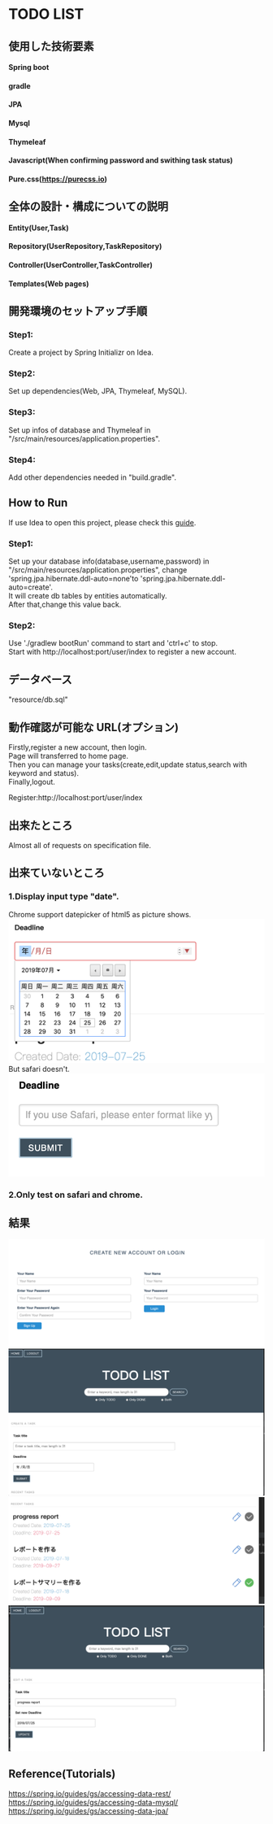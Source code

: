 # TODO LIST

## 使用した技術要素
#### Spring boot</br>
#### gradle</br>
#### JPA</br>
#### Mysql</br>
#### Thymeleaf</br>
#### Javascript(When confirming password and swithing task status)</br>
#### Pure.css(https://purecss.io)

## 全体の設計・構成についての説明 
#### Entity(User,Task)
#### Repository(UserRepository,TaskRepository)
#### Controller(UserController,TaskController)
#### Templates(Web pages)

## 開発環境のセットアップ手順

### Step1: 
Create a project by Spring Initializr on Idea.
### Step2: 
Set up dependencies(Web, JPA, Thymeleaf, MySQL).
### Step3: 
Set up infos of database and Thymeleaf in "/src/main/resources/application.properties".
### Step4: 
Add other dependencies needed in "build.gradle".

## How to Run 
If use Idea to open this project, please check this [guide](https://spring.io/guides/gs/intellij-idea/).</br>
### Step1: 
Set up your database info(database,username,password) in "/src/main/resources/application.properties", change 'spring.jpa.hibernate.ddl-auto=none'to 'spring.jpa.hibernate.ddl-auto=create'.</br>
It will create db tables by entities automatically. </br>
After that,change this value back.
### Step2:
Use './gradlew bootRun' command to start and 'ctrl+c' to stop.</br>
Start with http://localhost:port/user/index to register a new account.

## データベース
"resource/db.sql"

## 動作確認が可能な URL(オプション)
Firstly,register a new account, then login.</br>
Page will transferred to home page.</br>
Then you can manage your tasks(create,edit,update status,search with keyword and status).</br>
Finally,logout.

Register:http://localhost:port/user/index</br>

## 出来たところ
Almost all of requests on specification file.

## 出来ていないところ

### 1.Display input type "date".
Chrome support datepicker of html5 as picture shows.</br>
![dateOnChrome](https://github.com/MollyQI3104/pre_demo/blob/master/images/chrome%20date.png)
But safari doesn't.
![dateOnSafari](https://github.com/MollyQI3104/pre_demo/blob/master/images/safari%20date.png)

### 2.Only test on safari and chrome.

## 結果
![register/login](https://github.com/MollyQI3104/pre_demo/blob/master/images/register:login.png)
![homepage1](https://github.com/MollyQI3104/pre_demo/blob/master/images/homePage%20create%20a%20task%20.png)
![homepage2](https://github.com/MollyQI3104/pre_demo/blob/master/images/homePage%20tasks.png)
![edit](https://github.com/MollyQI3104/pre_demo/blob/master/images/edit%20a%20task.png)

## Reference(Tutorials)
https://spring.io/guides/gs/accessing-data-rest/</br>
https://spring.io/guides/gs/accessing-data-mysql/</br>
https://spring.io/guides/gs/accessing-data-jpa/</br>



